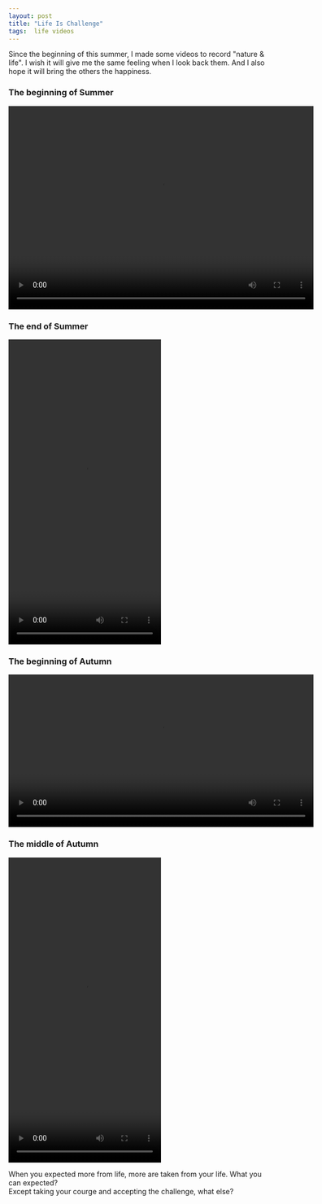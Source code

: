 ```yaml
---
layout: post
title: "Life Is Challenge"
tags:  life videos
---
```


Since the beginning of this summer, I made some videos to record "nature & life". I wish it will give me the same feeling when I look back them. And I also hope it will bring the others the happiness.
<br />
<h3>The beginning of Summer</h3>
<p>
<video width="600" height="400" controls="controls">
  <source src="https://dl.dropbox.com/u/13976659/videos/office-summer-beginning.MOV" type="video/mov">Your browser does not support the video tag.
</video>
</p>

<h3>The end of Summer</h3>
<p>
<video width="300" height="600" controls="controls">
  <source src="https://dl.dropbox.com/u/13976659/videos/office-summer-end.MOV" type="video/mov">Your browser does not support the video tag.
</video>
</p>

<h3>The beginning of Autumn</h3>
<p>
<video width="600" height="300" controls="controls">
  <source src="https://dl.dropbox.com/u/13976659/videos/nanjing-xuanwuhu.MOV" type="video/mov">Your browser does not support the video tag.
</video>
</p>

<h3>The middle of Autumn</h3>
<p>
<video width="300" height="600" controls="controls">
  <source src="https://dl.dropbox.com/u/13976659/videos/changzhou-tweets.MOV" type="video/mov">Your browser does not support the video tag.
</video>
</p>

When you expected more from life, more are taken from your life. What you can expected? <br /> Except taking your courge and accepting the challenge, what else?



